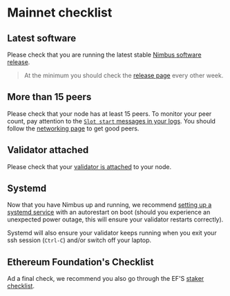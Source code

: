 # Mainnet checklist


## Latest software

Please check that you are running the latest stable [Nimbus software release](https://github.com/status-im/nimbus-eth2/releases).

> At the minimum you should check the [release page](https://github.com/status-im/nimbus-eth2/releases) every other week.

## More than 15 peers

Please check that your node has at least 15 peers. To monitor your peer count, pay attention to the [`Slot start` messages in your logs](keep-an-eye.md#keep-track-of-your-syncing-progress). You should follow the [networking page](networking.md) to get good peers.

## Validator attached

Please check that your [validator is attached](keep-an-eye.md#make-sure-your-validator-is-attached) to your node.

## Systemd

Now that you have Nimbus up and running, we recommend [setting up a systemd service](beacon-node-systemd.md) with an autorestart on boot (should you experience an unexpected power outage, this will ensure your validator restarts correctly). 

Systemd will also ensure your validator keeps running when you exit your ssh session (`Ctrl-C`) and/or switch off your laptop.


## Ethereum Foundation's Checklist

Ad a final check, we recommend you also go through the EF'S [staker checklist](https://launchpad.ethereum.org/checklist).
